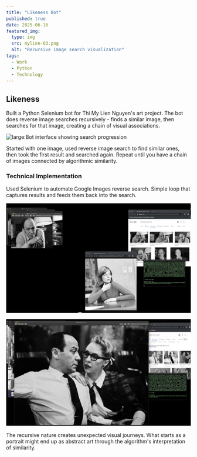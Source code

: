 ```yaml
---
title: "Likeness Bot"
published: true
date: 2025-06-16
featured_img:
  type: img
  src: mylien-03.png
  alt: "Recursive image search visualization"
tags:
  - Work
  - Python
  - Technology
---
```


## Likeness

Built a Python Selenium bot for Thi My Lien Nguyen's art project. The bot does reverse image searches recursively - finds a similar image, then searches for that image, creating a chain of visual associations.

![large:Bot interface showing search progression](mylien-01.png)

Started with one image, used reverse image search to find similar ones, then took the first result and searched again. Repeat until you have a chain of images connected by algorithmic similarity.

### Technical Implementation

Used Selenium to automate Google Images reverse search. Simple loop that captures results and feeds them back into the search.

![medium:Search results chain visualization](mylien-05.png)

![small:Search results chain visualization](mylien-03.png)

The recursive nature creates unexpected visual journeys. What starts as a portrait might end up as abstract art through the algorithm's interpretation of similarity.
